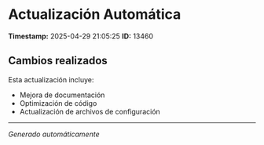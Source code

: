 # Actualización Automática

**Timestamp:** 2025-04-29 21:05:25
**ID:** 13460

## Cambios realizados

Esta actualización incluye:
- Mejora de documentación
- Optimización de código
- Actualización de archivos de configuración

---
*Generado automáticamente*

